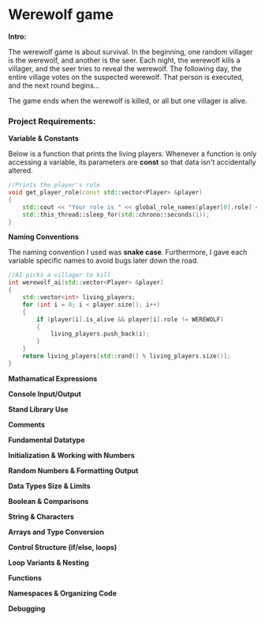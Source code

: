 # Werewolf game

**Intro:**

The werewolf game is about survival. In the beginning, one random villager is the werewolf, and another is the seer.
Each night, the werewolf kills a villager, and the seer tries to reveal the werewolf. The following day, the entire
village votes on the suspected werewolf. That person is executed, and the next round begins...

The game ends when the werewolf is killed, or all but one villager is alive.


### Project Requirements:


**Variable & Constants**

Below is a function that prints the living players. Whenever a function is only accessing a variable, its parameters are **const** so that data isn't accidentally altered.

```cpp
//Prints the player's role
void get_player_role(const std::vector<Player> &player)
{
    std::cout << "Your role is " << global_role_names[player[0].role] << std::endl;
    std::this_thread::sleep_for(std::chrono::seconds(1));   
}
```


**Naming Conventions**

The naming convention I used was **snake case**. Furthermore, I gave each variable specific names to avoid bugs later down the road.

```cpp
//AI picks a villager to kill
int werewolf_ai(std::vector<Player> &player)
{
    std::vector<int> living_players;
    for (int i = 0; i < player.size(); i++)
    {
        if (player[i].is_alive && player[i].role != WEREWOLF)
        {
            living_players.push_back(i);
        }
    }
    return living_players[std::rand() % living_players.size()];
}
```

**Mathamatical Expressions**

**Console Input/Output**

**Stand Library Use**

**Comments**

**Fundamental Datatype**

**Initialization & Working with Numbers**

**Random Numbers & Formatting Output**

**Data Types Size & Limits**

**Boolean & Comparisons**

**String & Characters**

**Arrays and Type Conversion**

**Control Structure (if/else, loops)**

**Loop Variants & Nesting**

**Functions**

**Namespaces & Organizing Code**

**Debugging**


